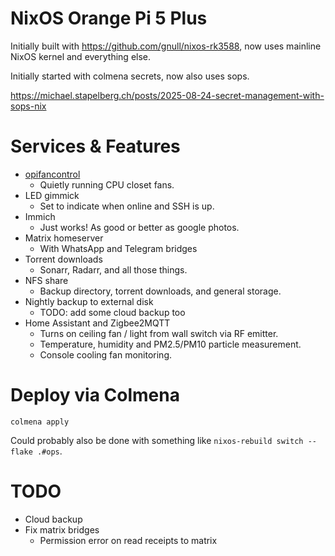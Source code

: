 # NixOS Orange Pi 5 Plus

Initially built with https://github.com/gnull/nixos-rk3588, now uses mainline NixOS kernel and
everything else.

Initially started with colmena secrets, now also uses sops.

https://michael.stapelberg.ch/posts/2025-08-24-secret-management-with-sops-nix

# Services & Features

* [opifancontrol](https://github.com/jamsinclair/opifancontrol)
  * Quietly running CPU closet fans.
* LED gimmick
  * Set to indicate when online and SSH is up.
* Immich
  * Just works! As good or better as google photos.
* Matrix homeserver
  * With WhatsApp and Telegram bridges
* Torrent downloads
  * Sonarr, Radarr, and all those things.
* NFS share
  * Backup directory, torrent downloads, and general storage.
* Nightly backup to external disk
  * TODO: add some cloud backup too
* Home Assistant and Zigbee2MQTT
  * Turns on ceiling fan / light from wall switch via RF emitter.
  * Temperature, humidity and PM2.5/PM10 particle measurement.
  * Console cooling fan monitoring.

# Deploy via Colmena

```
colmena apply
```

Could probably also be done with something like `nixos-rebuild switch --flake .#ops`.

# TODO

* Cloud backup
* Fix matrix bridges
    * Permission error on read receipts to matrix

